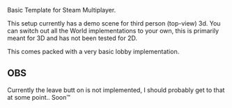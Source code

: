Basic Template for Steam Multiplayer.

This setup currently has a demo scene for third person (top-view) 3d. You can switch out all the World implementations to your own, this is primarily meant for 3D and has not been tested for 2D.

This comes packed with a very basic lobby implementation.

## OBS
Currently the leave butt on is not implemented, I should probably get to that at some point.. Soon™
